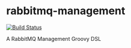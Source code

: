 rabbitmq-management
===================
[![Build Status](https://drone.io/github.com/felipeg48/rabbitmq-management/status.png)](https://drone.io/github.com/felipeg48/rabbitmq-management/latest)

A RabbitMQ Management Groovy DSL 
